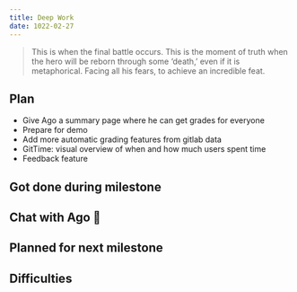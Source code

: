 ```yaml
---
title: Deep Work
date: 1022-02-27
---
```

> This is when the final battle occurs. This is the moment of truth when the hero will be reborn through some ‘death,’ even if it is metaphorical. Facing all his fears, to achieve an incredible feat.


## Plan
- Give Ago a summary page where he can get grades for everyone
- Prepare for demo
- Add more automatic grading features from gitlab data
- GitTime: visual overview of when and how much users spent time
- Feedback feature

## Got done during milestone


## Chat with Ago 🐢


## Planned for next milestone


## Difficulties
